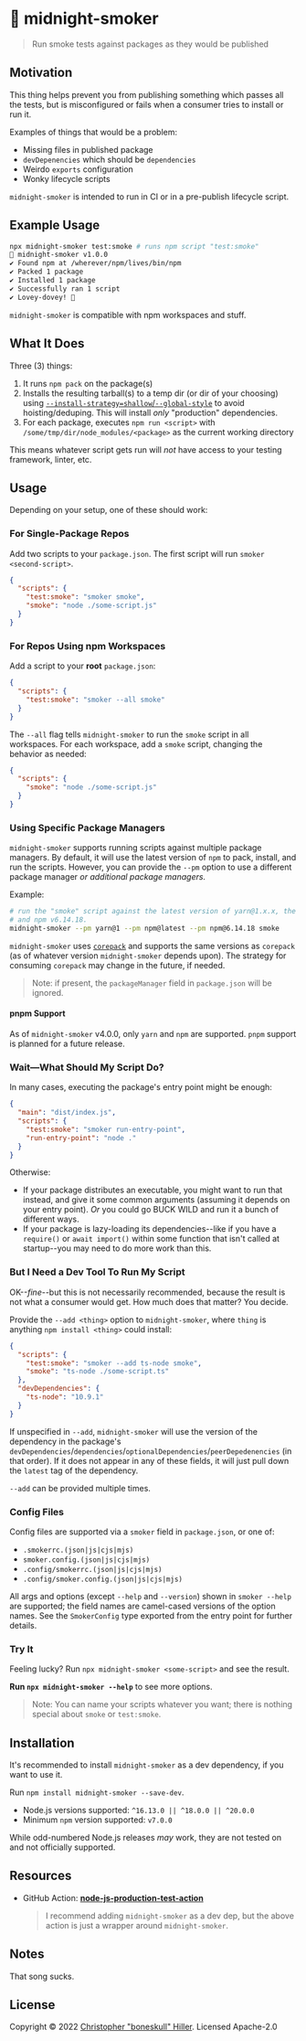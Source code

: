 # 💨 midnight-smoker

> Run smoke tests against packages as they would be published

## Motivation

This thing helps prevent you from publishing something which passes all the tests, but is misconfigured or fails when a consumer tries to install or run it.

Examples of things that would be a problem:

- Missing files in published package
- `devDepenencies` which should be `dependencies`
- Weirdo `exports` configuration
- Wonky lifecycle scripts

`midnight-smoker` is intended to run in CI or in a pre-publish lifecycle script.

## Example Usage

<!-- x-release-please-start-version -->

```bash
npx midnight-smoker test:smoke # runs npm script "test:smoke"
💨 midnight-smoker v1.0.0
✔ Found npm at /wherever/npm/lives/bin/npm
✔ Packed 1 package
✔ Installed 1 package
✔ Successfully ran 1 script
✔ Lovey-dovey! 💖
```

<!-- x-release-please-end -->

`midnight-smoker` is compatible with npm workspaces and stuff.

## What It Does

Three (3) things:

1. It runs `npm pack` on the package(s)
2. Installs the resulting tarball(s) to a temp dir (or dir of your choosing) using [`--install-strategy=shallow`/`--global-style`](https://docs.npmjs.com/cli/v9/using-npm/config#install-strategy) to avoid hoisting/deduping. This will install _only_ "production" dependencies.
3. For each package, executes `npm run <script>` with `/some/tmp/dir/node_modules/<package>` as the current working directory

This means whatever script gets run will _not_ have access to your testing framework, linter, etc.

## Usage

Depending on your setup, one of these should work:

### For Single-Package Repos

Add two scripts to your `package.json`. The first script will run `smoker <second-script>`.

```json
{
  "scripts": {
    "test:smoke": "smoker smoke",
    "smoke": "node ./some-script.js"
  }
}
```

### For Repos Using npm Workspaces

Add a script to your **root** `package.json`:

```json
{
  "scripts": {
    "test:smoke": "smoker --all smoke"
  }
}
```

The `--all` flag tells `midnight-smoker` to run the `smoke` script in all workspaces. For each workspace, add a `smoke` script, changing the behavior as needed:

```json
{
  "scripts": {
    "smoke": "node ./some-script.js"
  }
}
```

### Using Specific Package Managers

`midnight-smoker` supports running scripts against multiple package managers. By default, it will use the latest version of `npm` to pack, install, and run the scripts. However, you can provide the `--pm` option to use a different package manager _or additional package managers._

Example:

```bash
# run the "smoke" script against the latest version of yarn@1.x.x, the latest npm,
# and npm v6.14.18.
midnight-smoker --pm yarn@1 --pm npm@latest --pm npm@6.14.18 smoke
```

`midnight-smoker` uses [`corepack`](https://github.com/nodejs/corepack) and supports the same versions as `corepack` (as of whatever version `midnight-smoker` depends upon). The strategy for consuming `corepack` may change in the future, if needed.

> Note: if present, the `packageManager` field in `package.json` will be ignored.

#### pnpm Support

As of `midnight-smoker` v4.0.0, only `yarn` and `npm` are supported. `pnpm` support is planned for a future release.

### Wait—What Should My Script Do?

In many cases, executing the package's entry point might be enough:

```json
{
  "main": "dist/index.js",
  "scripts": {
    "test:smoke": "smoker run-entry-point",
    "run-entry-point": "node ."
  }
}
```

Otherwise:

- If your package distributes an executable, you might want to run that instead, and give it some common arguments (assuming it depends on your entry point). _Or_ you could go BUCK WILD and run it a bunch of different ways.
- If your package is lazy-loading its dependencies--like if you have a `require()` or `await import()` within some function that isn't called at startup--you may need to do more work than this.

### But I Need a Dev Tool To Run My Script

OK--_fine_--but this is not necessarily recommended, because the result is not what a consumer would get. How much does that matter? You decide.

Provide the `--add <thing>` option to `midnight-smoker`, where `thing` is anything `npm install <thing>` could install:

```json
{
  "scripts": {
    "test:smoke": "smoker --add ts-node smoke",
    "smoke": "ts-node ./some-script.ts"
  },
  "devDependencies": {
    "ts-node": "10.9.1"
  }
}
```

If unspecified in `--add`, `midnight-smoker` will use the version of the dependency in the package's `devDependencies`/`dependencies`/`optionalDependencies`/`peerDepedenencies` (in that order). If it does not appear in any of these fields, it will just pull down the `latest` tag of the dependency.

`--add` can be provided multiple times.

### Config Files

Config files are supported via a `smoker` field in `package.json`, or one of:

- `.smokerrc.(json|js|cjs|mjs)`
- `smoker.config.(json|js|cjs|mjs)`
- `.config/smokerrc.(json|js|cjs|mjs)`
- `.config/smoker.config.(json|js|cjs|mjs)`

All args and options (except `--help` and `--version`) shown in `smoker --help` are supported; the field names are camel-cased versions of the option names. See the `SmokerConfig` type exported from the entry point for further details.

### Try It

Feeling lucky? Run `npx midnight-smoker <some-script>` and see the result.

**Run `npx midnight-smoker --help`** to see more options.

> Note: You can name your scripts whatever you want; there is nothing special about `smoke` or `test:smoke`.

## Installation

It's recommended to install `midnight-smoker` as a dev dependency, if you want to use it.

Run `npm install midnight-smoker --save-dev`.

- Node.js versions supported: `^16.13.0 || ^18.0.0 || ^20.0.0`
- Minimum `npm` version supported: `v7.0.0`

While odd-numbered Node.js releases _may_ work, they are not tested on and not officially supported.

## Resources

- GitHub Action: [**node-js-production-test-action**](https://github.com/marketplace/actions/node-js-production-test-action)

  > I recommend adding `midnight-smoker` as a dev dep, but the above action is just a wrapper around `midnight-smoker`.

## Notes

That song sucks.

## License

Copyright © 2022 [Christopher "boneskull" Hiller](https://github.com/boneskull). Licensed Apache-2.0
